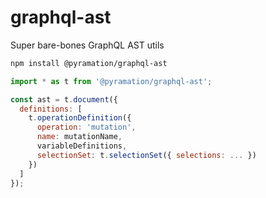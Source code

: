 # graphql-ast

Super bare-bones GraphQL AST utils

```sh
npm install @pyramation/graphql-ast
```

```js
import * as t from '@pyramation/graphql-ast';

const ast = t.document({
  definitions: [
    t.operationDefinition({
      operation: 'mutation',
      name: mutationName,
      variableDefinitions,
      selectionSet: t.selectionSet({ selections: ... })
    })
  ]
});

```